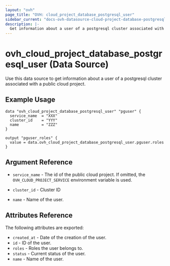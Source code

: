 ```yaml
---
layout: "ovh"
page_title: "OVH: cloud_project_database_postgresql_user"
sidebar_current: "docs-ovh-datasource-cloud-project-database-postgresql-user"
description: |-
  Get information about a user of a postgresql cluster associated with a public cloud project.
---
```


# ovh_cloud_project_database_postgresql_user (Data Source)

Use this data source to get information about a user of a postgresql cluster associated with a public cloud project.

## Example Usage

```hcl
data "ovh_cloud_project_database_postgresql_user" "pguser" {
  service_name  = "XXX"
  cluster_id    = "YYY"
  name          = "ZZZ"
}

output "pguser_roles" {
  value = data.ovh_cloud_project_database_postgresql_user.pguser.roles
}
```

## Argument Reference

* `service_name` - The id of the public cloud project. If omitted,
  the `OVH_CLOUD_PROJECT_SERVICE` environment variable is used.

* `cluster_id` - Cluster ID

* `name` - Name of the user.

## Attributes Reference

The following attributes are exported:

* `created_at` - Date of the creation of the user.
* `id` - ID of the user.
* `roles` - Roles the user belongs to.
* `status` - Current status of the user.
* `name` - Name of the user.
